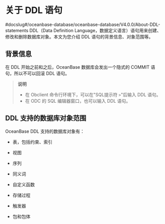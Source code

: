 # 关于 DDL 语句
#docslug#/oceanbase-database/oceanbase-database/V4.0.0/About-DDL-statements
DDL（Data Definition Language，数据定义语言）语句用来创建、修改和删除数据库对象。本文为您介绍 DDL 语句的背景信息、对象范围等。

## 背景信息

在 DDL 开始之前和之后，OceanBase 数据库会发出一个隐式的 COMMIT 语句，所以不可以回滚 DDL 语句。

> **说明**
>
> * 在 Obclient 命令行环境下，可以在"SQL提示符 `>`"后输入 DDL 语句。
> * 在 ODC 的 SQL 编辑器窗口，也可以输入 DDL 语句。

## DDL 支持的数据库对象范围

OceanBase DDL 支持的数据库对象有：

* 表，包括约束、索引

* 视图

* 序列

* 同义词

* 自定义函数

* 存储过程

* 触发器

* 包和包体
